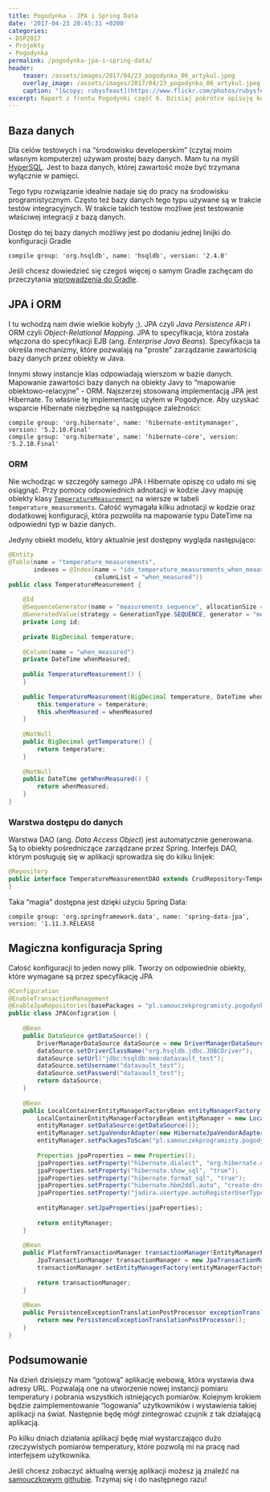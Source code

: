 ```yaml
---
title: Pogodynka - JPA i Spring Data
date: '2017-04-23 20:45:31 +0200'
categories:
- DSP2017
- Projekty
- Pogodynka
permalink: /pogodynka-jpa-i-spring-data/
header:
    teaser: /assets/images/2017/04/23_pogodynka_06_artykul.jpeg
    overlay_image: /assets/images/2017/04/23_pogodynka_06_artykul.jpeg
    caption: "[&copy; rubysfeast](https://www.flickr.com/photos/rubysfeast/7149704201/sizes/l)"
excerpt: Raport z frontu Pogodynki część 6. Dzisiaj pokrótce opisuję konfigurację warstwy dostępu do bazy danych. Sama konfiguracja skończyła się na dodaniu kilku zależności i magicznych adnotacji, które postaram się wyjaśnić.
---
```


## Baza danych

Dla celów testowych i na “środowisku developerskim” (czytaj moim własnym komputerze) używam prostej bazy danych. Mam tu na myśli [HyperSQL](http://hsqldb.org/). Jest to baza danych, której zawartość może być trzymana wyłącznie w pamięci.

Tego typu rozwiązanie idealnie nadaje się do pracy na środowisku programistycznym. Często też bazy danych tego typu używane są w trakcie testów integracyjnych. W trakcie takich testów możliwe jest testowanie właściwej integracji z bazą danych.

Dostęp do tej bazy danych możliwy jest po dodaniu jednej linijki do konfiguracji Gradle

    compile group: 'org.hsqldb', name: 'hsqldb', version: '2.4.0'

Jeśli chcesz dowiedzieć się czegoś więcej o samym Gradle zachęcam do przeczytania [wprowadzenia do Gradle](http://www.samouczekprogramisty.pl/wstep-do-gradle/).

## JPA i ORM

I tu wchodzą nam dwie wielkie kobyły ;). JPA czyli _Java Persistence API_ i ORM czyli _Object-Relational Mapping_. JPA to specyfikacja, która została włączona do specyfikacji EJB (ang. _Enterprise Java Beans_). Specyfikacja ta określa mechanizmy, które pozwalają na "proste" zarządzanie zawartością bazy danych przez obiekty w Java.

Innymi słowy instancje klas odpowiadają wierszom w bazie danych. Mapowanie zawartości bazy danych na obiekty Javy to “mapowanie obiektowo-relacyjne” - ORM. Najszerzej stosowaną implementacją JPA jest Hibernate. To właśnie tę implementację użyłem w Pogodynce. Aby uzyskać wsparcie Hibernate niezbędne są następujące zależności:

    compile group: 'org.hibernate', name: 'hibernate-entitymanager', version: '5.2.10.Final'
    compile group: 'org.hibernate', name: 'hibernate-core', version: '5.2.10.Final'

### ORM

Nie wchodząc w szczegóły samego JPA i Hibernate opiszę co udało mi się osiągnąć. Przy pomocy odpowiednich adnotacji w kodzie Javy mapuję obiekty klasy [`TemperatureMeasurement`](https://github.com/SamouczekProgramisty/Pogodynka/blob/master/datavault/src/main/java/pl/samouczekprogramisty/pogodynka/datavault/model/TemperatureMeasurement.java) na wiersze w tabeli `temperature_measurements`. Całość wymagała kilku adnotacji w kodzie oraz dodatkowej konfiguracji, która pozwoliła na mapowanie typu DateTime na odpowiedni typ w bazie danych.

Jedyny obiekt modelu, który aktualnie jest dostępny wygląda następująco:

```java
@Entity
@Table(name = "temperature_measurements",
       indexes = @Index(name = "idx_temperature_measurements_when_meaasured",
                        columnList = "when_measured"))
public class TemperatureMeasurement {
 
    @Id
    @SequenceGenerator(name = "measurements_sequence", allocationSize = 5, sequenceName = "temperature_measurements_seq")
    @GeneratedValue(strategy = GenerationType.SEQUENCE, generator = "measurements_sequence")
    private Long id;
 
    private BigDecimal temperature;
 
    @Column(name = "when_measured")
    private DateTime whenMeasured;
 
    public TemperatureMeasurement() {
    }
 
    public TemperatureMeasurement(BigDecimal temperature, DateTime whenMeasured) {
        this.temperature = temperature;
        this.whenMeasured = whenMeasured
    }
 
    @NotNull
    public BigDecimal getTemperature() {
        return temperature;
    }
 
    @NotNull
    public DateTime getWhenMeasured() {
        return whenMeasured;
    }
}
```

### Warstwa dostępu do danych

Warstwa DAO (ang. _Data Access Object_) jest automatycznie generowana. Są to obiekty pośredniczące zarządzane przez Spring. Interfejs DAO, którym posługuję się w aplikacji sprowadza się do kilku linijek:

```java
@Repository
public interface TemperatureMeasurementDAO extends CrudRepository<TemperatureMeasurement, Long> {
}
```

Taka “magia” dostępna jest dzięki użyciu Spring Data:

    compile group: 'org.springframework.data', name: 'spring-data-jpa', version: '1.11.3.RELEASE

## Magiczna konfiguracja Spring

Całość konfiguracji to jeden nowy plik. Tworzy on odpowiednie obiekty, które wymagane są przez specyfikację JPA

```java
@Configuration
@EnableTransactionManagement
@EnableJpaRepositories(basePackages = "pl.samouczekprogramisty.pogodynka.datavault.model")
public class JPAConfigration {
 
    @Bean
    public DataSource getDataSource() {
        DriverManagerDataSource dataSource = new DriverManagerDataSource();
        dataSource.setDriverClassName("org.hsqldb.jdbc.JDBCDriver");
        dataSource.setUrl("jdbc:hsqldb:mem:datavault_test");
        dataSource.setUsername("datavault_test");
        dataSource.setPassword("datavault_test");
        return dataSource;
    }
 
    @Bean
    public LocalContainerEntityManagerFactoryBean entityManagerFactory() {
        LocalContainerEntityManagerFactoryBean entityManager = new LocalContainerEntityManagerFactoryBean();
        entityManager.setDataSource(getDataSource());
        entityManager.setJpaVendorAdapter(new HibernateJpaVendorAdapter());
        entityManager.setPackagesToScan("pl.samouczekprogramisty.pogodynka.datavault.model");
 
        Properties jpaProperties = new Properties();
        jpaProperties.setProperty("hibernate.dialect", "org.hibernate.dialect.HSQLDialect");
        jpaProperties.setProperty("hibernate.show_sql", "true");
        jpaProperties.setProperty("hibernate.format_sql", "true");
        jpaProperties.setProperty("hibernate.hbm2ddl.auto", "create-drop");
        jpaProperties.setProperty("jadira.usertype.autoRegisterUserTypes", "true");
 
        entityManager.setJpaProperties(jpaProperties);
 
        return entityManager;
    }
 
    @Bean
    public PlatformTransactionManager transactionManager(EntityManagerFactory entityManagerFactory) {
        JpaTransactionManager transactionManager = new JpaTransactionManager();
        transactionManager.setEntityManagerFactory(entityManagerFactory);
 
        return transactionManager;
    }
 
    @Bean
    public PersistenceExceptionTranslationPostProcessor exceptionTranslation() {
        return new PersistenceExceptionTranslationPostProcessor();
    }
}
```

## Podsumowanie

Na dzień dzisiejszy mam “gotową” aplikację webową, która wystawia dwa adresy URL. Pozwalają one na utworzenie nowej instancji pomiaru temperatury i pobrania wszystkich istniejących pomiarów. Kolejnym krokiem będzie zaimplementowanie “logowania” użytkowników i wystawienia takiej aplikacji na świat. Następnie będę mógł zintegrować czujnik z tak działającą aplikacją.

Po kilku dniach działania aplikacji będę miał wystarczająco dużo rzeczywistych pomiarów temperatury, które pozwolą mi na pracę nad interfejsem użytkownika.

Jeśli chcesz zobaczyć aktualną wersję aplikacji możesz ją znaleźć na [samouczkowym githubie](https://github.com/SamouczekProgramisty/Pogodynka/tree/master/datavault). Trzymaj się i do następnego razu!
